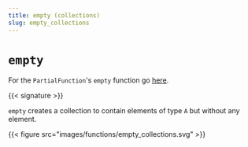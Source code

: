 ```yaml
---
title: empty (collections)
slug: empty_collections
---
```


# `empty`

For the `PartialFunction`'s `empty` function go [here](../empty_PartialFunction).

{{< signature >}}

`empty` creates a collection to contain elements of type `A` but without any element.

{{< figure src="images/functions/empty_collections.svg" >}}
